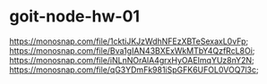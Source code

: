 # goit-node-hw-01

https://monosnap.com/file/1cktiJKJzWdhNFEzXBTeSexaxL0vFp;
https://monosnap.com/file/Bva1gIAN43BXExWkMTbY4QzfRcL8Oi;
https://monosnap.com/file/iNLnNOrAlA4grxHyOAEImqYUz8nY2N;
https://monosnap.com/file/qG3YDmFk981iSpGFK6UFOL0VOQ7l3c;

